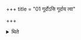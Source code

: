 +++
title = "01 गूर्दोऽसि गूर्दाय त्वा"

+++

<details><summary>थिते</summary>

1. He places the R̥ṣi (Sage) bricks each one with a formula from two sections (Anuvākas)  

</details>
